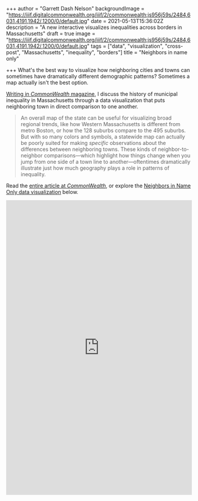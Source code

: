 +++
author = "Garrett Dash Nelson"
backgroundImage = "https://iiif.digitalcommonwealth.org/iiif/2/commonwealth:js956j59s/2484,6031,4191,1942/,1200/0/default.jpg"
date = 2021-05-13T15:36:02Z
description = "A new interactive visualizes inequalities across borders in Massachusetts"
draft = true
image = "https://iiif.digitalcommonwealth.org/iiif/2/commonwealth:js956j59s/2484,6031,4191,1942/,1200/0/default.jpg"
tags = ["data", "visualization", "cross-post", "Massachusetts", "inequality", "borders"]
title = "Neighbors in name only"

+++
What's the best way to visualize how neighboring cities and towns can sometimes have dramatically different demographic patterns? Sometimes a map actually isn't the best option.

[Writing in _CommonWealth_ magazine](https://commonwealthmagazine.org/news-analysis/stark-differences-make-many-mass-communities-neighbors-in-name-only/), I discuss the history of municipal inequality in Massachusetts through a data visualization that puts neighboring town in direct comparison to one another.

> An overall map of the state can be useful for visualizing broad regional trends, like how Western Massachusetts is different from metro Boston, or how the 128 suburbs compare to the 495 suburbs. But with so many colors and symbols, a statewide map can actually be poorly suited for making _specific_ observations about the differences between neighboring towns. These kinds of neighbor-to-neighbor comparisons—which highlight how things change when you jump from one side of a town line to another—oftentimes dramatically illustrate just how much geography plays a role in patterns of inequality.

Read the [entire article at _CommonWealth_](https://commonwealthmagazine.org/news-analysis/stark-differences-make-many-mass-communities-neighbors-in-name-only/), or explore the [Neighbors in Name Only data visualization](https://neighbors-in-name-only.glitch.me) below.

<div class="glitch-embed-wrap mt-2" style="height: 800px; width: 100%;"> <iframe src="https://glitch.com/embed/#!/embed/neighbors-in-name-only?path=README.md&previewSize=100" title="neighbors-in-name-only on Glitch" allow="geolocation; microphone; camera; midi; vr; encrypted-media" style="height: 100%; width: 100%; border: 0;"> </iframe> </div>